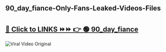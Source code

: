 
 ## 90_day_fiance-Only-Fans-Leaked-Videos-Files

# <h2><a href="https://mediaupload.pro?90_day_fiance">🔗 Click to LINKS ⏩⏩ 👉 🟢 90_day_fiance </a></h2>

<a href="https://mediaupload.pro?90_day_fiance" rel="nofollow" data-target="animated-image.originalLink"><img src="https://i.ibb.co.com/xMMVF88/686577567.gif" alt="Viral Video Original" style="max-width: 100%; display: inline-block;" data-target="animated-image.originalImage"></a>